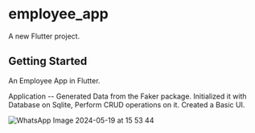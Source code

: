 # employee_app

A new Flutter project.

## Getting Started

An Employee App in Flutter.

Application --
Generated Data from the Faker package.
Initialized it with Database on Sqlite,
Perform CRUD operations on it.
Created a Basic UI.

![WhatsApp Image 2024-05-19 at 15 53 44](https://github.com/stellarboymihir/employee_app/assets/83822717/ed903a35-83aa-4ba6-8afe-72a93610d7d2)
